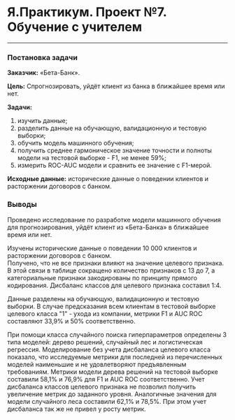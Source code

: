 # Я.Практикум. Проект №7. Обучение с учителем

***

### Постановка задачи

**Заказчик:** «Бета-Банк».

**Цель:** Спрогнозировать, уйдёт клиент из банка в ближайшее время или нет. 

**Задачи:** 
1. изучить данные;
1. разделить данные на обучающую, валидационную и тестовую выборки;
1. обучить модель машинного обучения;
1. получить среднее гармоническое значение точности и полноты модели на тестовой выборке - F1, не менее 59%;
1. измерить ROC-AUC модели и сравнить ее значение с F1-мерой.

**Исходные данные:** исторические данные о поведении клиентов и расторжении договоров с банком. 

### Выводы

Проведено исследование по разработке модели машинного обучения для прогнозирования, уйдёт клиент из «Бета-Банка» в ближайшее время или нет.

Изучены исторические данные о поведении 10 000 клиентов и расторжении договоров с банком.  
Получено, что не все признаки влияют на значение целевого признака.
В этой связи в таблице сокращено количество признаков с 13 до 7, а категориальные признаки закодированы по принципу прямого кодирования.
Дисбаланс классов для целевого признака составил 1:4. 

Данные разделены на обучающую, валидационную и тестовую выборки.
В случае предсказания всем клиентам в тестовой выборке целевого класса "1" - ухода из компании, метрики F1 и AUC ROC составляют 33,9% и 50% соответственно. 

При помощи класса случайного поиска гиперпараметров определены 3 типа моделей: дерево решений, случайный лес и логистическая регрессия. 
Моделирование без учета дисбаланса целевого класса показало, что исследуемые метрики для последней из перечисленных моделей наименьшие и не удовлетворяют предъявленным требованиям.
Метрики модели дерева решений на тестовой выборке составили 58,1% и 76,9% для F1 и AUC ROC соответственно. 
Учет дисбаланса классов целевого признака не позволил получить увеличение метрик до заданного уровня.
Аналогичные значения для модели случайного леса составили 62,1% и 78,5%. 
При этом учет дисбаланса так же не привел у росту метрик.
